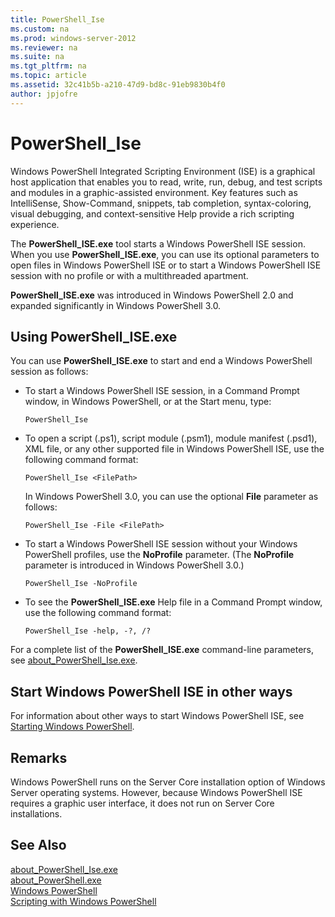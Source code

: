 ```yaml
---
title: PowerShell_Ise
ms.custom: na
ms.prod: windows-server-2012
ms.reviewer: na
ms.suite: na
ms.tgt_pltfrm: na
ms.topic: article
ms.assetid: 32c41b5b-a210-47d9-bd8c-91eb9830b4f0
author: jpjofre
---
```

# PowerShell_Ise
Windows PowerShell Integrated Scripting Environment \(ISE\) is a graphical host application that enables you to read, write, run, debug, and test scripts and modules in a graphic\-assisted environment. Key features such as IntelliSense, Show\-Command, snippets, tab completion, syntax\-coloring, visual debugging, and context\-sensitive Help provide a rich scripting experience.  
  
The **PowerShell\_ISE.exe** tool starts a Windows PowerShell ISE session. When you use **PowerShell\_ISE.exe**, you can use its optional parameters to open files in Windows PowerShell ISE or to start a Windows PowerShell ISE session with no profile or with a multithreaded apartment.  
  
**PowerShell\_ISE.exe** was introduced in Windows PowerShell 2.0 and expanded significantly in Windows PowerShell 3.0.  
  
## Using PowerShell\_ISE.exe  
You can use **PowerShell\_ISE.exe** to start and end a Windows PowerShell session as follows:  
  
-   To start a Windows PowerShell ISE session, in a Command Prompt window, in Windows PowerShell, or at the Start menu, type:  
  
    ```  
    PowerShell_Ise  
    ```  
  
-   To open a script \(.ps1\), script module \(.psm1\), module manifest \(.psd1\), XML file, or any other supported file in Windows PowerShell ISE, use the following command format:  
  
    ```  
    PowerShell_Ise <FilePath>  
    ```  
  
    In Windows PowerShell 3.0, you can use the optional **File** parameter as follows:  
  
    ```  
    PowerShell_Ise -File <FilePath>  
    ```  
  
-   To start a Windows PowerShell ISE session without your Windows PowerShell profiles, use the **NoProfile** parameter. \(The **NoProfile** parameter is introduced in Windows PowerShell 3.0.\)  
  
    ```  
    PowerShell_Ise -NoProfile  
    ```  
  
-   To see the **PowerShell\_ISE.exe** Help file in a Command Prompt window, use the following command format:  
  
    ```  
    PowerShell_Ise -help, -?, /?  
    ```  
  
For a complete list of the **PowerShell\_ISE.exe** command\-line parameters, see [about\_PowerShell\_Ise.exe](http://go.microsoft.com/fwlink/?LinkId=256512).  
  
## Start Windows PowerShell ISE in other ways  
For information about other ways to start Windows PowerShell ISE, see [Starting Windows PowerShell](http://go.microsoft.com/fwlink/?LinkID=135259).  
  
## Remarks  
Windows PowerShell runs on the Server Core installation option of Windows Server operating systems. However, because Windows PowerShell ISE requires a graphic user interface, it does not run on Server Core installations.  
  
## See Also  
[about\_PowerShell\_Ise.exe](http://go.microsoft.com/fwlink/?LinkId=256512)  
[about\_PowerShell.exe](http://go.microsoft.com/fwlink/?LinkID=113439)  
[Windows PowerShell](http://go.microsoft.com/fwlink/?LinkID=107116)  
[Scripting with Windows PowerShell](http://technet.microsoft.com/scriptcenter/dd742419)  
  

